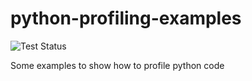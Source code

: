 # python-profiling-examples

![Test Status](https://github.com/github/ssato/python-profile-examples/actions/workflows/tests.yml/badge.svg)

Some examples to show how to profile python code
